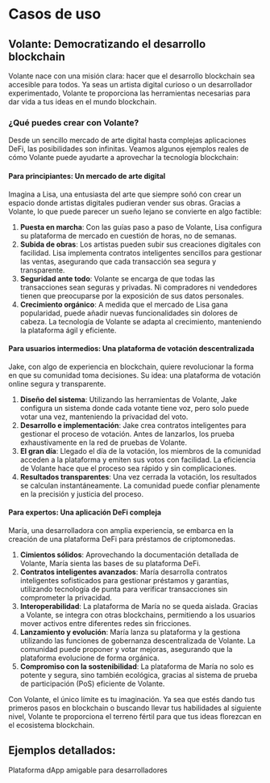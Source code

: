 # Casos de uso

## Volante: Democratizando el desarrollo blockchain

Volante nace con una misión clara: hacer que el desarrollo blockchain sea accesible para todos. Ya seas un artista digital curioso o un desarrollador experimentado, Volante te proporciona las herramientas necesarias para dar vida a tus ideas en el mundo blockchain.

### ¿Qué puedes crear con Volante?

Desde un sencillo mercado de arte digital hasta complejas aplicaciones DeFi, las posibilidades son infinitas. Veamos algunos ejemplos reales de cómo Volante puede ayudarte a aprovechar la tecnología blockchain:

#### Para principiantes: Un mercado de arte digital

Imagina a Lisa, una entusiasta del arte que siempre soñó con crear un espacio donde artistas digitales pudieran vender sus obras. Gracias a Volante, lo que puede parecer un sueño lejano se convierte en algo factible:

1. **Puesta en marcha**: Con las guías paso a paso de Volante, Lisa configura su plataforma de mercado en cuestión de horas, no de semanas.
2. **Subida de obras**: Los artistas pueden subir sus creaciones digitales con facilidad. Lisa implementa contratos inteligentes sencillos para gestionar las ventas, asegurando que cada transacción sea segura y transparente.
3. **Seguridad ante todo**: Volante se encarga de que todas las transacciones sean seguras y privadas. Ni compradores ni vendedores tienen que preocuparse por la exposición de sus datos personales.
4. **Crecimiento orgánico**: A medida que el mercado de Lisa gana popularidad, puede añadir nuevas funcionalidades sin dolores de cabeza. La tecnología de Volante se adapta al crecimiento, manteniendo la plataforma ágil y eficiente.

#### Para usuarios intermedios: Una plataforma de votación descentralizada

Jake, con algo de experiencia en blockchain, quiere revolucionar la forma en que su comunidad toma decisiones. Su idea: una plataforma de votación online segura y transparente.

1. **Diseño del sistema**: Utilizando las herramientas de Volante, Jake configura un sistema donde cada votante tiene voz, pero solo puede votar una vez, manteniendo la privacidad del voto.
2. **Desarrollo e implementación**: Jake crea contratos inteligentes para gestionar el proceso de votación. Antes de lanzarlos, los prueba exhaustivamente en la red de pruebas de Volante.
3. **El gran día**: Llegado el día de la votación, los miembros de la comunidad acceden a la plataforma y emiten sus votos con facilidad. La eficiencia de Volante hace que el proceso sea rápido y sin complicaciones.
4. **Resultados transparentes**: Una vez cerrada la votación, los resultados se calculan instantáneamente. La comunidad puede confiar plenamente en la precisión y justicia del proceso.

#### Para expertos: Una aplicación DeFi compleja

María, una desarrolladora con amplia experiencia, se embarca en la creación de una plataforma DeFi para préstamos de criptomonedas.

1. **Cimientos sólidos**: Aprovechando la documentación detallada de Volante, María sienta las bases de su plataforma DeFi.
2. **Contratos inteligentes avanzados**: María desarrolla contratos inteligentes sofisticados para gestionar préstamos y garantías, utilizando tecnología de punta para verificar transacciones sin comprometer la privacidad.
3. **Interoperabilidad**: La plataforma de María no se queda aislada. Gracias a Volante, se integra con otras blockchains, permitiendo a los usuarios mover activos entre diferentes redes sin fricciones.
4. **Lanzamiento y evolución**: María lanza su plataforma y la gestiona utilizando las funciones de gobernanza descentralizada de Volante. La comunidad puede proponer y votar mejoras, asegurando que la plataforma evolucione de forma orgánica.
5. **Compromiso con la sostenibilidad**: La plataforma de María no solo es potente y segura, sino también ecológica, gracias al sistema de prueba de participación (PoS) eficiente de Volante.

Con Volante, el único límite es tu imaginación. Ya sea que estés dando tus primeros pasos en blockchain o buscando llevar tus habilidades al siguiente nivel, Volante te proporciona el terreno fértil para que tus ideas florezcan en el ecosistema blockchain.

## Ejemplos detallados:

Plataforma dApp amigable para desarrolladores
